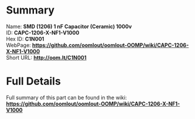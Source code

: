 
Summary
=================
  
Name: __SMD (1206) 1 nF Capacitor (Ceramic) 1000v__    
ID: __CAPC-1206-X-NF1-V1000__   
Hex ID: __C1N001__   
WebPage: __https://github.com/oomlout/oomlout-OOMP/wiki/CAPC-1206-X-NF1-V1000__   
Short URL: __http://oom.lt/C1N001__   

Full Details
==========================
Full summary of this part can be found in the wiki:   
__https://github.com/oomlout/oomlout-OOMP/wiki/CAPC-1206-X-NF1-V1000__    

